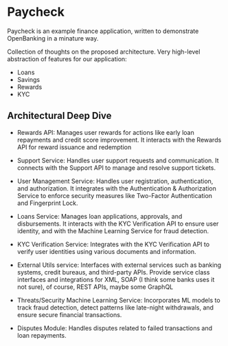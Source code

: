 # Paycheck

Paycheck is an example finance application, written to demonstrate OpenBanking in a minature way.

Collection of thoughts on the proposed architecture. Very high-level abstraction
of features for our application:

- Loans
- Savings
- Rewards
- KYC

## Architectural Deep Dive

- Rewards API:
    Manages user rewards for actions like early loan repayments and credit score improvement. 
    It interacts with the Rewards API for reward issuance and redemption

- Support Service: 
    Handles user support requests and communication. It connects with the Support API to manage and resolve support tickets.

- User Management Service: 
    Handles user registration, authentication, and authorization. It integrates with the Authentication
    & Authorization Service to enforce security measures like Two-Factor Authentication and Fingerprint Lock.

- Loans Service: 
    Manages loan applications, approvals, and disbursements. It interacts with the KYC Verification API
    to ensure user identity, and with the Machine Learning Service for fraud detection.

- KYC Verification Service:
    Integrates with the KYC Verification API to verify user identities using various documents and information.

- External Utils service:
    Interfaces with external services such as banking systems, credit bureaus, and third-party APIs.
    Provide service class interfaces and integrations for XML, SOAP (I think some banks uses it not sure), of course, REST APIs, maybe some GraphQL

- Threats/Security Machine Learning Service:
    Incorporates ML models to track fraud detection, detect patterns like late-night withdrawals, and ensure secure financial transactions.

- Disputes Module:
    Handles disputes related to failed transactions and loan repayments.

